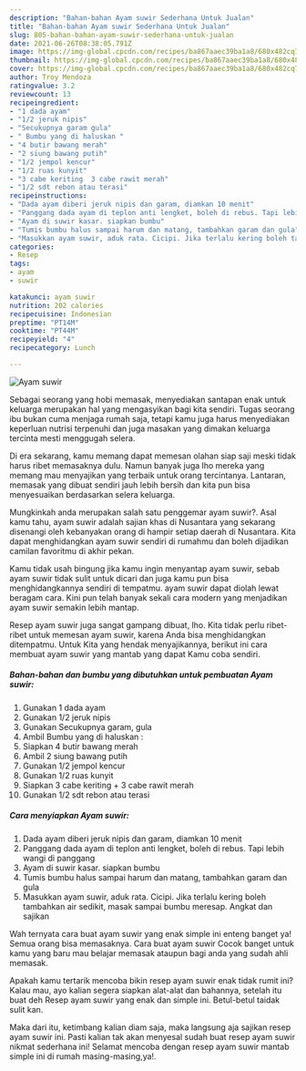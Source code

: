 ```yaml
---
description: "Bahan-bahan Ayam suwir Sederhana Untuk Jualan"
title: "Bahan-bahan Ayam suwir Sederhana Untuk Jualan"
slug: 805-bahan-bahan-ayam-suwir-sederhana-untuk-jualan
date: 2021-06-26T08:38:05.791Z
image: https://img-global.cpcdn.com/recipes/ba867aaec39ba1a8/680x482cq70/ayam-suwir-foto-resep-utama.jpg
thumbnail: https://img-global.cpcdn.com/recipes/ba867aaec39ba1a8/680x482cq70/ayam-suwir-foto-resep-utama.jpg
cover: https://img-global.cpcdn.com/recipes/ba867aaec39ba1a8/680x482cq70/ayam-suwir-foto-resep-utama.jpg
author: Troy Mendoza
ratingvalue: 3.2
reviewcount: 13
recipeingredient:
- "1 dada ayam"
- "1/2 jeruk nipis"
- "Secukupnya garam gula"
- " Bumbu yang di haluskan "
- "4 butir bawang merah"
- "2 siung bawang putih"
- "1/2 jempol kencur"
- "1/2 ruas kunyit"
- "3 cabe keriting  3 cabe rawit merah"
- "1/2 sdt rebon atau terasi"
recipeinstructions:
- "Dada ayam diberi jeruk nipis dan garam, diamkan 10 menit"
- "Panggang dada ayam di teplon anti lengket, boleh di rebus. Tapi lebih wangi di panggang"
- "Ayam di suwir kasar. siapkan bumbu"
- "Tumis bumbu halus sampai harum dan matang, tambahkan garam dan gula"
- "Masukkan ayam suwir, aduk rata. Cicipi. Jika terlalu kering boleh tambahkan air sedikit, masak sampai bumbu meresap. Angkat dan sajikan"
categories:
- Resep
tags:
- ayam
- suwir

katakunci: ayam suwir 
nutrition: 202 calories
recipecuisine: Indonesian
preptime: "PT14M"
cooktime: "PT44M"
recipeyield: "4"
recipecategory: Lunch

---
```



![Ayam suwir](https://img-global.cpcdn.com/recipes/ba867aaec39ba1a8/680x482cq70/ayam-suwir-foto-resep-utama.jpg)

Sebagai seorang yang hobi memasak, menyediakan santapan enak untuk keluarga merupakan hal yang mengasyikan bagi kita sendiri. Tugas seorang ibu bukan cuma menjaga rumah saja, tetapi kamu juga harus menyediakan keperluan nutrisi terpenuhi dan juga masakan yang dimakan keluarga tercinta mesti menggugah selera.

Di era  sekarang, kamu memang dapat memesan olahan siap saji meski tidak harus ribet memasaknya dulu. Namun banyak juga lho mereka yang memang mau menyajikan yang terbaik untuk orang tercintanya. Lantaran, memasak yang dibuat sendiri jauh lebih bersih dan kita pun bisa menyesuaikan berdasarkan selera keluarga. 



Mungkinkah anda merupakan salah satu penggemar ayam suwir?. Asal kamu tahu, ayam suwir adalah sajian khas di Nusantara yang sekarang disenangi oleh kebanyakan orang di hampir setiap daerah di Nusantara. Kita dapat menghidangkan ayam suwir sendiri di rumahmu dan boleh dijadikan camilan favoritmu di akhir pekan.

Kamu tidak usah bingung jika kamu ingin menyantap ayam suwir, sebab ayam suwir tidak sulit untuk dicari dan juga kamu pun bisa menghidangkannya sendiri di tempatmu. ayam suwir dapat diolah lewat beragam cara. Kini pun telah banyak sekali cara modern yang menjadikan ayam suwir semakin lebih mantap.

Resep ayam suwir juga sangat gampang dibuat, lho. Kita tidak perlu ribet-ribet untuk memesan ayam suwir, karena Anda bisa menghidangkan ditempatmu. Untuk Kita yang hendak menyajikannya, berikut ini cara membuat ayam suwir yang mantab yang dapat Kamu coba sendiri.

<!--inarticleads1-->

##### Bahan-bahan dan bumbu yang dibutuhkan untuk pembuatan Ayam suwir:

1. Gunakan 1 dada ayam
1. Gunakan 1/2 jeruk nipis
1. Gunakan Secukupnya garam, gula
1. Ambil  Bumbu yang di haluskan :
1. Siapkan 4 butir bawang merah
1. Ambil 2 siung bawang putih
1. Gunakan 1/2 jempol kencur
1. Gunakan 1/2 ruas kunyit
1. Siapkan 3 cabe keriting + 3 cabe rawit merah
1. Gunakan 1/2 sdt rebon atau terasi




<!--inarticleads2-->

##### Cara menyiapkan Ayam suwir:

1. Dada ayam diberi jeruk nipis dan garam, diamkan 10 menit
1. Panggang dada ayam di teplon anti lengket, boleh di rebus. Tapi lebih wangi di panggang
1. Ayam di suwir kasar. siapkan bumbu
1. Tumis bumbu halus sampai harum dan matang, tambahkan garam dan gula
1. Masukkan ayam suwir, aduk rata. Cicipi. Jika terlalu kering boleh tambahkan air sedikit, masak sampai bumbu meresap. Angkat dan sajikan




Wah ternyata cara buat ayam suwir yang enak simple ini enteng banget ya! Semua orang bisa memasaknya. Cara buat ayam suwir Cocok banget untuk kamu yang baru mau belajar memasak ataupun bagi anda yang sudah ahli memasak.

Apakah kamu tertarik mencoba bikin resep ayam suwir enak tidak rumit ini? Kalau mau, ayo kalian segera siapkan alat-alat dan bahannya, setelah itu buat deh Resep ayam suwir yang enak dan simple ini. Betul-betul taidak sulit kan. 

Maka dari itu, ketimbang kalian diam saja, maka langsung aja sajikan resep ayam suwir ini. Pasti kalian tak akan menyesal sudah buat resep ayam suwir nikmat sederhana ini! Selamat mencoba dengan resep ayam suwir mantab simple ini di rumah masing-masing,ya!.


